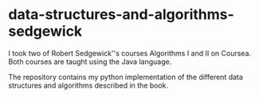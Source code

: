 # data-structures-and-algorithms-sedgewick
I took two of Robert Sedgewick''s courses Algorithms I and II on Coursea. Both courses are taught using the Java language.

The repository contains my python implementation of the different data structures and algorithms described in the book.
